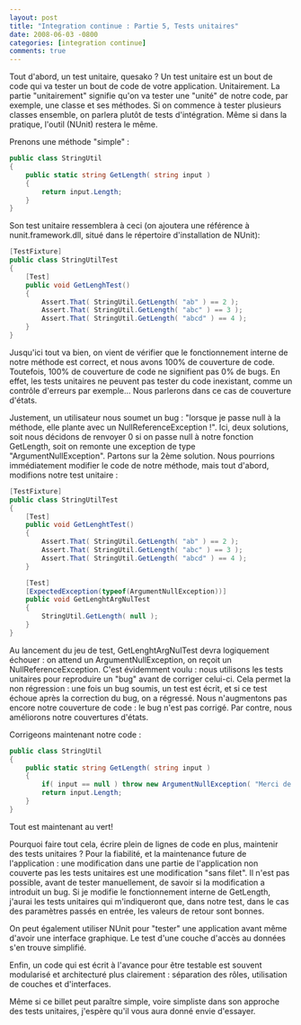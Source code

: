 ```yaml
---
layout: post
title: "Integration continue : Partie 5, Tests unitaires"
date: 2008-06-03 -0800
categories: [integration continue]
comments: true
---
```


Tout d'abord, un test unitaire, quesako ? Un test unitaire est un bout de code qui va tester un bout de code de votre application. Unitairement. La partie "unitairement" signifie qu'on va tester une "unité" de notre code, par exemple, une classe et ses méthodes. Si on commence à tester plusieurs classes ensemble, on parlera plutôt de tests d'intégration. Même si dans la pratique, l'outil (NUnit) restera le même.

Prenons une méthode "simple" :

```` csharp
public class StringUtil 
{ 
    public static string GetLength( string input ) 
    { 
        return input.Length; 
    }
}
````

Son test unitaire ressemblera à ceci (on ajoutera une référence à nunit.framework.dll, situé dans le répertoire d'installation de NUnit):

```` csharp
[TestFixture] 
public class StringUtilTest 
{ 
    [Test] 
    public void GetLenghTest() 
    { 
        Assert.That( StringUtil.GetLength( "ab" ) == 2 ); 
        Assert.That( StringUtil.GetLength( "abc" ) == 3 ); 
        Assert.That( StringUtil.GetLength( "abcd" ) == 4 ); 
    } 
} 
````

Jusqu'ici tout va bien, on vient de vérifier que le fonctionnement interne de notre méthode est correct, et nous avons 100% de couverture de code. Toutefois, 100% de couverture de code ne signifient pas 0% de bugs. En effet, les tests unitaires ne peuvent pas tester du code inexistant, comme un contrôle d'erreurs par exemple... Nous parlerons dans ce cas de couverture d'états.

Justement, un utilisateur nous soumet un bug : "lorsque je passe null à la méthode, elle plante avec un NullReferenceException !". Ici, deux solutions, soit nous décidons de renvoyer 0 si on passe null à notre fonction GetLength, soit on remonte une exception de type "ArgumentNullException". Partons sur la 2ème solution. Nous pourrions immédiatement modifier le code de notre méthode, mais tout d'abord, modifions notre test unitaire :

```` csharp
[TestFixture] 
public class StringUtilTest 
{ 
    [Test] 
    public void GetLenghtTest() 
    { 
        Assert.That( StringUtil.GetLength( "ab" ) == 2 ); 
        Assert.That( StringUtil.GetLength( "abc" ) == 3 ); 
        Assert.That( StringUtil.GetLength( "abcd" ) == 4 ); 
    } 

    [Test] 
    [ExpectedException(typeof(ArgumentNullException))] 
    public void GetLenghtArgNulTest 
    { 
        StringUtil.GetLength( null ); 
    } 
} 
````

Au lancement du jeu de test, GetLenghtArgNulTest devra logiquement échouer : on attend un ArgumentNullException, on reçoit un NullReferenceException. C'est évidemment voulu : nous utilisons les tests unitaires pour reproduire un "bug" avant de corriger celui-ci. Cela permet la non régression : une fois un bug soumis, un test est écrit, et si ce test échoue après la correction du bug, on a régressé. Nous n'augmentons pas encore notre couverture de code : le bug n'est pas corrigé. Par contre, nous améliorons notre couvertures d'états.

Corrigeons maintenant notre code :

```` csharp
public class StringUtil 
{ 
    public static string GetLength( string input ) 
    { 
        if( input == null ) throw new ArgumentNullException( "Merci de ne pas passer de null!"); 
        return input.Length; 
    } 
} 
````

Tout est maintenant au vert!

Pourquoi faire tout cela, écrire plein de lignes de code en plus, maintenir des tests unitaires ? Pour la fiabilité, et la maintenance future de l'application : une modification dans une partie de l'application non couverte pas les tests unitaires est une modification "sans filet". Il n'est pas possible, avant de tester manuellement, de savoir si la modification a introduit un bug. Si je modifie le fonctionnement interne de GetLength, j'aurai les tests unitaires qui m'indiqueront que, dans notre test, dans le cas des paramètres passés en entrée, les valeurs de retour sont bonnes.

On peut également utiliser NUnit pour "tester" une application avant même d'avoir une interface graphique. Le test d'une couche d'accès au données s'en trouve simplifié.

Enfin, un code qui est écrit à l'avance pour être testable est souvent modularisé et architecturé plus clairement : séparation des rôles, utilisation de couches et d'interfaces.

Même si ce billet peut paraître simple, voire simpliste dans son approche des tests unitaires, j'espère qu'il vous aura donné envie d'essayer.